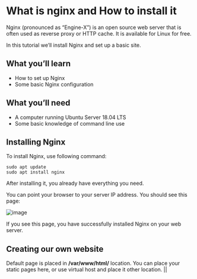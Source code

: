 # What is nginx and How to install it

Nginx (pronounced as “Engine-X”) is an open source web server that is often used as reverse proxy or HTTP cache. It is available for Linux for free.

In this tutorial we’ll install Nginx and set up a basic site.
## What you’ll learn
  + How to set up Nginx
  + Some basic Nginx configuration
## What you’ll need
  + A computer running Ubuntu Server 18.04 LTS
  + Some basic knowledge of command line use
## Installing Nginx
To install Nginx, use following command:

```
sudo apt update
sudo apt install nginx
```
After installing it, you already have everything you need.

You can point your browser to your server IP address. You should see this page:

![image](https://ubuntucommunity.s3.dualstack.us-east-2.amazonaws.com/optimized/2X/7/7504d83a9fe8c09d861b2f7c49e144ac773f0c0d_2_690x288.png)

If you see this page, you have successfully installed Nginx on your web server.

## Creating our own website
Default page is placed in **/var/www/html/** location. You can place your static pages here, or use virtual host and place it other location.
||
